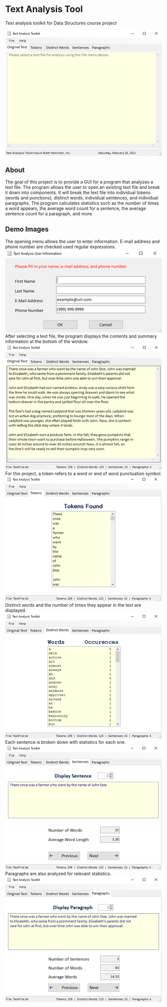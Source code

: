 # Text Analysis Tool
Text analysis toolkit for Data Structures course project

![Main Page](images/TextAnalyzer_Main.PNG)

## About
The goal of this project is to provide a GUI for a program that analyzes a text file. The program allows the user to open an existing text file and break it down into components. It will break the text file into individual tokens (words and punctions), distinct words, individual sentences, and individual paragraphs. The program calculates statistics such as the number of times a word appears, the average word count for a sentence, the average sentence count for a paragraph, and more.

## Demo Images
The opening menu allows the user to enter information. E-mail address and phone number are checked used regular expressions.
![User Info](images/TextAnalyzer_UserInfo.PNG)<br />
After selecting a text file, the program displays the contents and summary information at the bottom of the window.
![Original Text](images/TextAnalyzer_OriginalText.PNG)<br />
For this project, a token refers to a word or end of word punctuation symbol.
![Tokens](images/TextAnalyzer_Tokens.PNG)<br />
Distinct words and the number of times they appear in the text are displayed.
![Distinct Words](images/TextAnalyzer_DistinctWords.PNG)<br />
Each sentence is broken down with statistics for each one.
![Sentences](images/TextAnalyzer_Sentences.PNG)<br />
Paragraphs are also analyzed for relevant statistics.
![Paragraphs](images/TextAnalyzer_Paragraphs.PNG)
